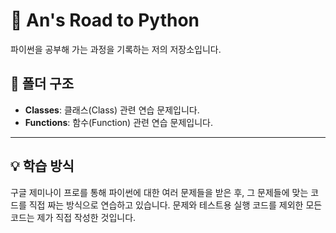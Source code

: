 # 👋 An's Road to Python

파이썬을 공부해 가는 과정을 기록하는 저의 저장소입니다.

## 📂 폴더 구조

- **Classes**: 클래스(Class) 관련 연습 문제입니다.
- **Functions**: 함수(Function) 관련 연습 문제입니다.

---

## 💡 학습 방식

구글 제미나이 프로를 통해 파이썬에 대한 여러 문제들을 받은 후, 그 문제들에 맞는 코드를 직접 짜는 방식으로 연습하고 있습니다. 
문제와 테스트용 실행 코드를 제외한 모든 코드는 제가 직접 작성한 것입니다.
